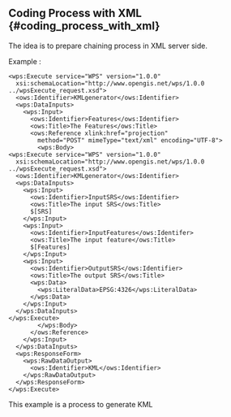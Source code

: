 ## Coding Process with XML {#coding_process_with_xml}

The idea is to prepare chaining process in XML server side.

Example :

    <wps:Execute service="WPS" version="1.0.0"
      xsi:schemaLocation="http://www.opengis.net/wps/1.0.0 ../wpsExecute_request.xsd">
      <ows:Identifier>KMLgenerator</ows:Identifier>
      <wps:DataInputs>
        <wps:Input>
          <ows:Identifier>Features</ows:Identifier>
          <ows:Title>The Features</ows:Title>
          <ows:Reference xlink:href="projection"
            method="POST" mimeType="text/xml" encoding="UTF-8">
            <wps:Body>
    <wps:Execute service="WPS" version="1.0.0"
      xsi:schemaLocation="http://www.opengis.net/wps/1.0.0 ../wpsExecute_request.xsd">
      <ows:Identifier>KMLgenerator</ows:Identifier>
      <wps:DataInputs>
        <wps:Input>
          <ows:Identifier>InputSRS</ows:Identifier>
          <ows:Title>The input SRS</ows:Title>
          $[SRS]
        </wps:Input>
        <wps:Input>
          <ows:Identifier>InputFeatures</ows:Identifer>
          <ows:Title>The input feature</ows:Title>
          $[Features]
        </wps:Input>
        <wps:Input>
          <ows:Identifier>OutputSRS</ows:Identifier>
          <ows:Title>The output SRS</ows:Title>
          <wps:Data>
            <wps:LiteralData>EPSG:4326</wps:LiteralData>
          </wps:Data>
        </wps:Input>
      </wps:DataInputs>
    </wps:Execute>
            </wps:Body>
          </ows:Reference>
        </wps:Input>
      </wps:DataInputs>
      <wps:ResponseForm>
        <wps:RawDataOutput>
          <ows:Identifier>KML</ows:Identifier>
        </wps:RawDataOutput>
      </wps:ResponseForm>
    </wps:Execute>

This example is a process to generate KML

